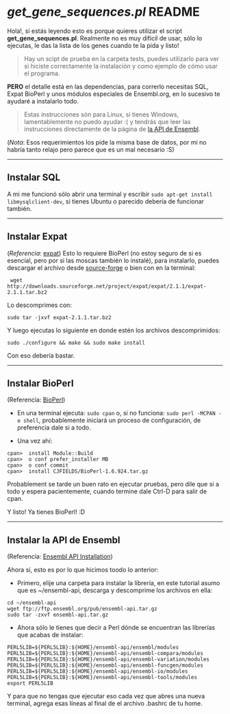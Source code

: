 *get_gene_sequences.pl* README
==============================

Hola!, si estás leyendo esto es porque quieres utilizar el script **get_gene_sequences.pl**. Realmente no es muy dificil de usar, sólo lo ejecutas, le das la lista de los genes cuando te la pida y listo!

 > Hay un scipt de prueba en la carpeta tests, puedes utilizarlo para ver si hiciste correctamente la instalación y como ejemplo de cómo usar el programa.

 **PERO** el detalle está en las dependencias, para correrlo necesitas SQL, Expat BioPerl y unos módulos especiales de Ensembl.org, en lo sucesivo te ayudaré a instalarlo todo.

 > Estas instrucciones són para Linux, si tienes Windows, lamentablemente no puedo ayudar :( y tendrás que leer las instrucciones directamente de la página de [la API de Ensembl](http://feb2014.archive.ensembl.org/info/docs/api/api_installation.html).

 (*Nota*: Esos requerimientos los pide la misma base de datos, por mi no habría tanto relajo pero parece que es un mal necesario :S)

 --------------------------------------------------------

Instalar SQL
------------
 A mi me funcionó sólo abrir una terminal y escribir `sudo apt-get install libmysqlclient-dev`, si tienes Ubuntu o parecido debería de funcionar también.

--------------------------------------------------------

Instalar Expat
--------------
 (*Referencia*: [expat](http://expat.sourceforge.net/))
 Esto lo requiere BioPerl (no estoy seguro de si es esencial, pero por si las moscas también lo instalé), para instalarlo, puedes descargar el archivo desde [source-forge](https://sourceforge.net/projects/expat/) o bien con en la terminal:
 ```
  wget http://downloads.sourceforge.net/project/expat/expat/2.1.1/expat-2.1.1.tar.bz2
 ```
 Lo descomprimes con:
 ```
 sudo tar -jxvf expat-2.1.1.tar.bz2
 ```
 Y luego ejecutas lo siguiente en donde estén los archivos descomprimidos:
 ```
sudo ./configure && make && sudo make install
 ```
 Con eso debería bastar.

 --------------------------------------------------------

Instalar BioPerl
----------------
(Referencia: [BioPerl](http://bioperl.org/INSTALL.html))
 - En una terminal ejecuta: `sudo cpan` o, si no funciona: `sudo perl -MCPAN -e shell`, probablemente iniciará un proceso de configuración, de preferencia dale si a todo.

 - Una vez ahí:
 ```
 cpan>  install Module::Build
 cpan>  o conf prefer_installer MB
 cpan>  o conf commit
 cpan>  install CJFIELDS/BioPerl-1.6.924.tar.gz
 ```
 Probablement se tarde un buen rato en ejecutar pruebas, pero dile que si a todo y espera pacientemente, cuando termine dale Ctrl-D para salir de cpan.

Y listo! Ya tienes BioPerl! :D

--------------------------------------------------------

Instalar la API de Ensembl
--------------------------
(Referencia: [Ensembl API Installation](http://feb2014.archive.ensembl.org/info/docs/api/api_installation.html))

Ahora sí, esto es por lo que hicimos toodo lo anterior:

 - Primero, elije una carpeta para instalar la librería, en este tutorial asumo que es ~/ensembl-api, descarga y descomprime los archivos en ella:
 ```
cd ~/ensembl-api
wget ftp://ftp.ensembl.org/pub/ensembl-api.tar.gz
sudo tar -zxvf ensembl-api.tar.gz
 ```

 - Ahora sólo le tienes que decir a Perl dónde se encuentran las librerías que acabas de instalar:
  ```
  PERL5LIB=${PERL5LIB}:${HOME}/ensembl-api/ensembl/modules
  PERL5LIB=${PERL5LIB}:${HOME}/ensembl-api/ensembl-compara/modules
  PERL5LIB=${PERL5LIB}:${HOME}/ensembl-api/ensembl-variation/modules
  PERL5LIB=${PERL5LIB}:${HOME}/ensembl-api/ensembl-funcgen/modules
  PERL5LIB=${PERL5LIB}:${HOME}/ensembl-api/ensembl-io/modules
  PERL5LIB=${PERL5LIB}:${HOME}/ensembl-api/ensembl-tools/modules
  export PERL5LIB
  ```
  Y para que no tengas que ejecutar eso cada vez que abres una nueva terminal, agrega esas líneas al final de el archivo .bashrc de tu home.
